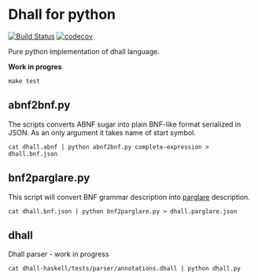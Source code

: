 Dhall for python
================

[![Build Status](https://travis-ci.com/SupraSummus/dhall-python.svg?branch=master)](https://travis-ci.com/SupraSummus/dhall-python)
[![codecov](https://codecov.io/gh/SupraSummus/dhall-python/branch/master/graph/badge.svg)](https://codecov.io/gh/SupraSummus/dhall-python)

Pure python implementation of dhall language.

**Work in progres**

    make test


abnf2bnf.py
-----------

The scripts converts ABNF sugar into plain BNF-like format serialized in JSON. As an only argument it takes name of start symbol.

    cat dhall.abnf | python abnf2bnf.py complete-expression > dhall.bnf.json

bnf2parglare.py
----------------

This script will convert BNF grammar description into [parglare](https://github.com/igordejanovic/parglare) description.

    cat dhall.bnf.json | python bnf2parglare.py > dhall.parglare.json

dhall
-----

Dhall parser - work in progress

    cat dhall-haskell/tests/parser/annotations.dhall | python dhall.py
